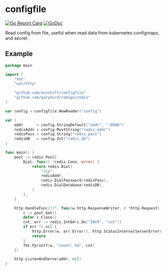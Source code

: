 # configfile

[![Go Report Card](https://goreportcard.com/badge/github.com/acoshift/configfile)](https://goreportcard.com/report/github.com/acoshift/configfile)
[![GoDoc](https://godoc.org/github.com/acoshift/configfile?status.svg)](https://godoc.org/github.com/acoshift/configfile)


Read config from file, useful when read data from kubernetes configmaps, and secret.

## Example

```go
package main

import (
	"fmt"
	"net/http"

	"github.com/acoshift/configfile"
	"github.com/garyburd/redigo/redis"
)

var config = configfile.NewReader("config")

var (
	addr      = config.StringDefault("addr", ":8080")
	redisAddr = config.MustString("redis_addr")
	redisPass = config.String("redis_pass")
	redisDB   = config.Int("redis_db")
)

func main() {
	pool := redis.Pool{
		Dial: func() (redis.Conn, error) {
			return redis.Dial(
				"tcp",
				redisAddr,
				redis.DialPassword(redisPass),
				redis.DialDatabase(redisDB),
			)
		},
	}

	http.HandleFunc("/", func(w http.ResponseWriter, r *http.Request) {
		c := pool.Get()
		defer c.Close()
		cnt, err := redis.Int64(c.Do("INCR", "cnt"))
		if err != nil {
			http.Error(w, err.Error(), http.StatusInternalServerError)
			return
		}
		fmt.Fprintf(w, "count: %d", cnt)
	})

	http.ListenAndServe(addr, nil)
}
```
